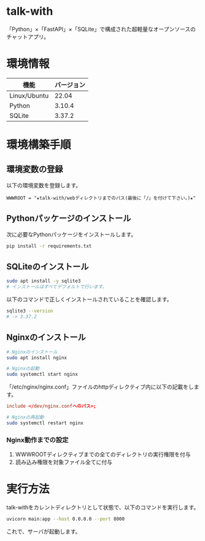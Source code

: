 # talk-with

「Python」×「FastAPI」×「SQLite」で構成された超軽量なオープンソースのチャットアプリ。


# 環境情報

| 機能 | バージョン |
| ---- | ---- |
| Linux/Ubuntu | 22.04 |
| Python | 3.10.4 |
| SQLite | 3.37.2 |


# 環境構築手順


## 環境変数の登録

以下の環境変数を登録します。

```env
WWWROOT = "★talk-with/webディレクトリまでのパス(最後に「/」を付けて下さい。)★"
```

## Pythonパッケージのインストール

次に必要なPythonパッケージをインストールします。

```bash
pip install -r requirements.txt
```

## SQLiteのインストール

```bash
sudo apt install -y sqlite3
# インストールはすべてデフォルトで行います。
```

以下のコマンドで正しくインストールされていることを確認します。

```bash
sqlite3 --version
# -> 3.37.2
```

## Nginxのインストール

```bash
# Nginxのインストール
sudo apt install nginx

# Nginxの起動
sudo systemctl start nginx
```

「/etc/nginx/nginx.conf」ファイルのhttpディレクティブ内に以下の記載をします。

```nginx.conf
include </dev/nginx.confへのパス>;
```

```bash
# Nginxの再起動
sudo systemctl restart nginx
```

### Nginx動作までの設定

1. WWWROOTディレクティブまでの全てのディレクトリの実行権限を付与
2. 読み込み権限を対象ファイル全てに付与


# 実行方法

talk-withをカレントディレクトリとして状態で、以下のコマンドを実行します。

```bash
uvicorn main:app --host 0.0.0.0 --port 8000
```

これで、サーバが起動します。

